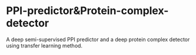 # PPI-predictor&Protein-complex-detector
A deep semi-supervised PPI predictor and a deep protein complex detector using transfer learning method.

